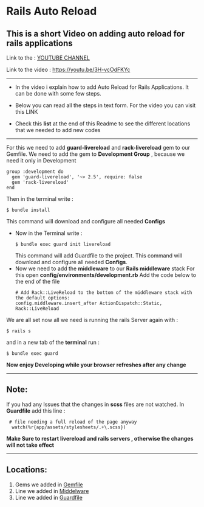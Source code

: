 # Rails Auto Reload

This is a short Video on **adding auto reload for rails applications**
-------------------------
Link to the : [YOUTUBE CHANNEL](https://www.youtube.com/channel/UC9j6pieJxlXmpq0k7kV1VDg)

Link to the video : https://youtu.be/3H-vcOdFKYc

-------------------------------------------

* In the video i explain how to add Auto Reload for Rails     Applications.
It can be done with some few steps.

* Below you can read all the steps in text form.
For the video you can visit this LINK

* Check this **list** at the end of this Readme to see the different locations that we needed to add new codes


---------------------------------------

  For this we need to add **guard-livereload** and **rack-livereload** gem to our Gemfile.
  We need to add the gem to **Development Group** , because we need it only in Development
  ```
  group :development do
    gem 'guard-livereload', '~> 2.5', require: false
    gem 'rack-livereload'
  end
  ```
  Then in the terminal write :
  ```
  $ bundle install
  ```
  This command will download and configure all needed **Configs**
* Now in the Terminal write :
  ```
  $ bundle exec guard init livereload
  ```
  This command will add Guardfile to the project.
  This command will download and configure all needed **Configs**.
* Now we need to add the **middleware** to our **Rails middleware** stack
  For this open **config/environments/development.rb**
  Add the code below to the end of the file
  ```
  # Add Rack::LiveReload to the bottom of the middleware stack with the default options:
  config.middleware.insert_after ActionDispatch::Static, Rack::LiveReload
  ```

We are all set now all we need is running the rails Server again with :

```
$ rails s
```

and in a new tab of the **terminal** run :

```
$ bundle exec guard
```

**Now enjoy Developing while your browser refreshes after any change**

-----------------------------------

## Note:
If you had any Issues that the changes in **scss** files are not watched.
In **Guardfile** add this line :
```
 # file needing a full reload of the page anyway
  watch(%r{app/assets/stylesheets/.+\.scss})
```

**Make Sure to restart livereload and rails servers , otherwise the changes will not take effect**


------------------------------------------------------

## Locations:

1. Gems we added in [Gemfile](https://github.com/k97-Media/railsAutoReload/blob/39a29dfcf8692118008be663bbb29ee069d55449/Gemfile#L47)
2. Line we added in [Middelware](https://github.com/k97-Media/railsAutoReload/blob/39a29dfcf8692118008be663bbb29ee069d55449/config/environments/development.rb#L82)
3. Line we added in [Guardfile](https://github.com/k97-Media/railsAutoReload/blob/39a29dfcf8692118008be663bbb29ee069d55449/Guardfile#L57)




